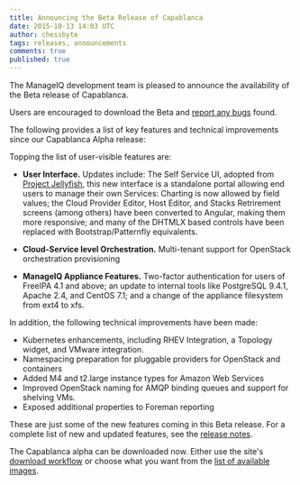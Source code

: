```yaml
---
title: Announcing the Beta Release of Capablanca
date: 2015-10-13 14:03 UTC
author: chessbyte
tags: releases, announcements
comments: true
published: true
---
```


The ManageIQ development team is pleased to announce the availability of the Beta release of Capablanca.

Users are encouraged to download the Beta and [report any bugs](http://manageiq.org/community/issues/) found.

The following provides a list of key features and technical improvements since our Capablanca Alpha release:

Topping the list of user-visible features are:

 * **User Interface.** Updates include: The Self Service UI, adopted from [Project Jellyfish](https://github.com/projectjellyfish/api), this new interface is a standalone portal allowing end users to manage their own Services: Charting is now allowed by field values; the Cloud Provider Editor, Host Editor, and Stacks Retrirement screens (among others) have been converted to Angular, making them more responsive; and many of the DHTMLX based controls have been replaced with Bootstrap/Patternfly equivalents.


 * **Cloud-Service level Orchestration.** Multi-tenant support for OpenStack orchestration provisioning

 * **ManageIQ Appliance Features.** Two-factor authentication for users of FreeIPA 4.1 and above; an update to internal tools like PostgreSQL 9.4.1, Apache 2.4, and CentOS 7.1; and a change of the appliance filesystem from ext4 to xfs.

In addition, the following technical improvements have been made:

* Kubernetes enhancements, including RHEV Integration, a Topology widget, and VMware integration.
* Namespacing preparation for pluggable providers for OpenStack and containers
* Added M4 and t2.large instance types for Amazon Web Services
* Improved OpenStack naming for AMQP binding queues and support for shelving VMs.
* Exposed additional properties to Foreman reporting

These are just some of the new features coming in this Beta release. For a complete list of new and updated features, see the [release notes](/community/changelog).

The Capablanca alpha can be downloaded now. Either use the site's [download workflow](http://manageiq.org/download/devel/) or choose what you want from the [list of available images](http://releases.manageiq.org/).
